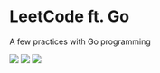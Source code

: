 # LeetCode ft. Go

A few practices with Go programming

[![](https://img.shields.io/badge/Easy-green)](https://github.com/nguyenptk/leetcode/tree/main/easy)
[![](https://img.shields.io/badge/Medium-yellow)](https://github.com/nguyenptk/leetcode/tree/main/medium)
[![](https://img.shields.io/badge/Hard-red)](https://github.com/nguyenptk/leetcode/tree/main/hard)
